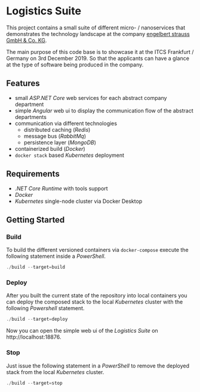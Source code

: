 Logistics Suite
===============

This project contains a small suite of different micro- / nanoservices that demonstrates the technology landscape at the company [engelbert strauss GmbH & Co. KG](https://www.engelbert-strauss.de).

The main purpose of this code base is to showcase it at the ITCS Frankfurt / Germany on 3rd December 2019. So that the
applicants can have a glance at the type of software being produced in the company.

Features
--------
- small _ASP.NET Core_ web services for each abstract company department
- simple _Angular_ web ui to display the communication flow of the abstract departments
- communication via different technologies
  - distributed caching (_Redis_)
  - message bus (_RabbitMq_)
  - persistence layer (_MongoDB_)
- containerized build (_Docker_)
- `docker stack` based _Kubernetes_ deployment

Requirements
------------
- _.NET Core Runtime_ with tools support
- _Docker_
- _Kubernetes_ single-node cluster via Docker Desktop

Getting Started
---------------

### Build

To build the different versioned containers via `docker-compose` execute the following statement inside a _PowerShell_.

~~~powershell
./build --target=build
~~~

### Deploy

After you built the current state of the repository into local containers you can deploy the composed stack to the local _Kubernetes_ cluster with the following _Powershell_ statement.

~~~powershell
./build --target=deploy
~~~

Now you can open the simple web ui of the _Logistics Suite_ on http://localhost:18876.

### Stop

Just issue the following statement in a _PowerShell_ to remove the deployed stack from the local _Kubernetes_ cluster.

~~~powershell
./build --target=stop
~~~

